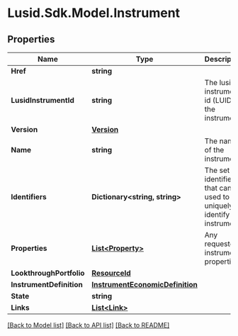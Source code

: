 
# Lusid.Sdk.Model.Instrument

## Properties

Name | Type | Description | Notes
------------ | ------------- | ------------- | -------------
**Href** | **string** |  | [optional] 
**LusidInstrumentId** | **string** | The lusid instrument id (LUID) of the instrument | [optional] 
**Version** | [**Version**](Version.md) |  | [optional] 
**Name** | **string** | The name of the instrument | [optional] 
**Identifiers** | **Dictionary&lt;string, string&gt;** | The set of identifiers that can be used to uniquely identify the instrument | [optional] 
**Properties** | [**List&lt;Property&gt;**](Property.md) | Any requested instrument properties | [optional] 
**LookthroughPortfolio** | [**ResourceId**](ResourceId.md) |  | [optional] 
**InstrumentDefinition** | [**InstrumentEconomicDefinition**](InstrumentEconomicDefinition.md) |  | [optional] 
**State** | **string** |  | 
**Links** | [**List&lt;Link&gt;**](Link.md) |  | [optional] 

[[Back to Model list]](../README.md#documentation-for-models)
[[Back to API list]](../README.md#documentation-for-api-endpoints)
[[Back to README]](../README.md)

